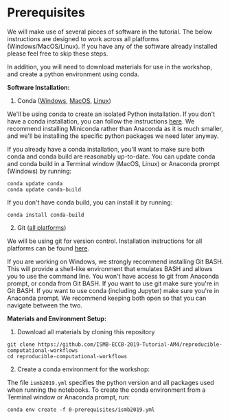 # Prerequisites

We will make use of several pieces of software in the tutorial. The below instructions are designed to work across all platforms (Windows/MacOS/Linux). If you have any of the software already installed please feel free to skip these steps.

In addition, you will need to download materials for use in the workshop, and create a python environment using conda.

__Software Installation:__

1. Conda ([Windows](https://conda.io/projects/conda/en/latest/user-guide/install/windows.html), [MacOS](https://conda.io/projects/conda/en/latest/user-guide/install/macos.html), [Linux](https://conda.io/projects/conda/en/latest/user-guide/install/linux.html)) 

We'll be using conda to create an isolated Python installation. If you don't have a conda installation, you can follow the instructions [here](https://conda.io/projects/conda/en/latest/user-guide/install/index.html).
We recommend installing Miniconda rather than Anaconda as it is much smaller, and we'll be installing the specific python packages we need later anyway.

If you already have a conda installation, you'll want to make sure both conda and conda build are reasonably up-to-date. You can update conda and conda build in a Terminal window (MacOS, Linux) or Anaconda prompt (Windows) by running:
```
conda update conda
conda update conda-build
```

If you don't have conda build, you can install it by running:
```
conda install conda-build
```

2. Git ([all platforms](https://git-scm.com/book/en/v2/Getting-Started-Installing-Git))

We will be using git for version control. Installation instructions for all platforms can be found [here](https://git-scm.com/book/en/v2/Getting-Started-Installing-Git).

If you are working on Windows, we strongly recommend installing Git BASH. This will provide a shell-like environment that emulates BASH and allows you to use the command line. You won't have access to git from Anaconda prompt, or conda from Git BASH. If you want to use git make sure you're in Git BASH. If you want to use conda (including Jupyter) make sure you're in Anaconda prompt. We recommend keeping both open so that you can navigate between the two.


__Materials and Environment Setup:__

1. Download all materials by cloning this repository
```
git clone https://github.com/ISMB-ECCB-2019-Tutorial-AM4/reproducible-computational-workflows
cd reproducible-computational-workflows
```

2. Create a conda environment for the workshop:

The file `ismb2019.yml` specifies the python version and all packages used when running the notebooks. To create the conda environment from a Terminal window or Anaconda prompt, run:
```
conda env create -f 0-prerequisites/ismb2019.yml
```
